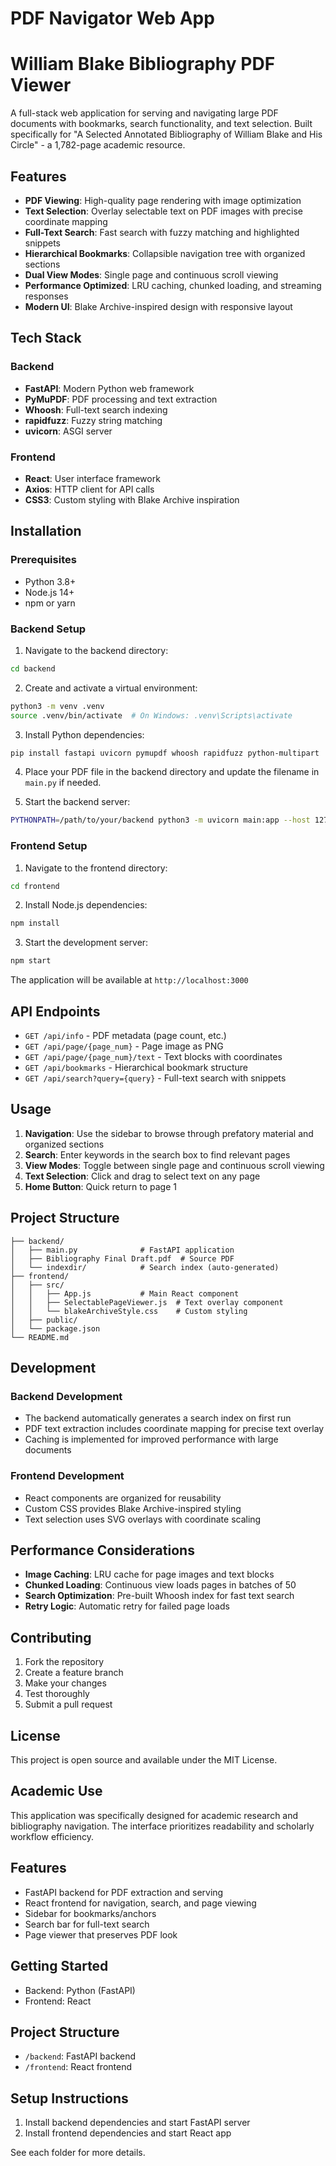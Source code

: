 # PDF Navigator Web App

# William Blake Bibliography PDF Viewer

A full-stack web application for serving and navigating large PDF documents with bookmarks, search functionality, and text selection. Built specifically for "A Selected Annotated Bibliography of William Blake and His Circle" - a 1,782-page academic resource.

## Features

- **PDF Viewing**: High-quality page rendering with image optimization
- **Text Selection**: Overlay selectable text on PDF images with precise coordinate mapping
- **Full-Text Search**: Fast search with fuzzy matching and highlighted snippets
- **Hierarchical Bookmarks**: Collapsible navigation tree with organized sections
- **Dual View Modes**: Single page and continuous scroll viewing
- **Performance Optimized**: LRU caching, chunked loading, and streaming responses
- **Modern UI**: Blake Archive-inspired design with responsive layout

## Tech Stack

### Backend
- **FastAPI**: Modern Python web framework
- **PyMuPDF**: PDF processing and text extraction
- **Whoosh**: Full-text search indexing
- **rapidfuzz**: Fuzzy string matching
- **uvicorn**: ASGI server

### Frontend
- **React**: User interface framework
- **Axios**: HTTP client for API calls
- **CSS3**: Custom styling with Blake Archive inspiration

## Installation

### Prerequisites
- Python 3.8+
- Node.js 14+
- npm or yarn

### Backend Setup

1. Navigate to the backend directory:
```bash
cd backend
```

2. Create and activate a virtual environment:
```bash
python3 -m venv .venv
source .venv/bin/activate  # On Windows: .venv\Scripts\activate
```

3. Install Python dependencies:
```bash
pip install fastapi uvicorn pymupdf whoosh rapidfuzz python-multipart
```

4. Place your PDF file in the backend directory and update the filename in `main.py` if needed.

5. Start the backend server:
```bash
PYTHONPATH=/path/to/your/backend python3 -m uvicorn main:app --host 127.0.0.1 --port 8000
```

### Frontend Setup

1. Navigate to the frontend directory:
```bash
cd frontend
```

2. Install Node.js dependencies:
```bash
npm install
```

3. Start the development server:
```bash
npm start
```

The application will be available at `http://localhost:3000`

## API Endpoints

- `GET /api/info` - PDF metadata (page count, etc.)
- `GET /api/page/{page_num}` - Page image as PNG
- `GET /api/page/{page_num}/text` - Text blocks with coordinates
- `GET /api/bookmarks` - Hierarchical bookmark structure
- `GET /api/search?query={query}` - Full-text search with snippets

## Usage

1. **Navigation**: Use the sidebar to browse through prefatory material and organized sections
2. **Search**: Enter keywords in the search box to find relevant pages
3. **View Modes**: Toggle between single page and continuous scroll viewing
4. **Text Selection**: Click and drag to select text on any page
5. **Home Button**: Quick return to page 1

## Project Structure

```
├── backend/
│   ├── main.py              # FastAPI application
│   ├── Bibliography Final Draft.pdf  # Source PDF
│   └── indexdir/            # Search index (auto-generated)
├── frontend/
│   ├── src/
│   │   ├── App.js           # Main React component
│   │   ├── SelectablePageViewer.js  # Text overlay component
│   │   └── blakeArchiveStyle.css    # Custom styling
│   ├── public/
│   └── package.json
└── README.md
```

## Development

### Backend Development
- The backend automatically generates a search index on first run
- PDF text extraction includes coordinate mapping for precise text overlay
- Caching is implemented for improved performance with large documents

### Frontend Development
- React components are organized for reusability
- Custom CSS provides Blake Archive-inspired styling
- Text selection uses SVG overlays with coordinate scaling

## Performance Considerations

- **Image Caching**: LRU cache for page images and text blocks
- **Chunked Loading**: Continuous view loads pages in batches of 50
- **Search Optimization**: Pre-built Whoosh index for fast text search
- **Retry Logic**: Automatic retry for failed page loads

## Contributing

1. Fork the repository
2. Create a feature branch
3. Make your changes
4. Test thoroughly
5. Submit a pull request

## License

This project is open source and available under the MIT License.

## Academic Use

This application was specifically designed for academic research and bibliography navigation. The interface prioritizes readability and scholarly workflow efficiency.

## Features
- FastAPI backend for PDF extraction and serving
- React frontend for navigation, search, and page viewing
- Sidebar for bookmarks/anchors
- Search bar for full-text search
- Page viewer that preserves PDF look

## Getting Started
- Backend: Python (FastAPI)
- Frontend: React

## Project Structure
- `/backend`: FastAPI backend
- `/frontend`: React frontend

## Setup Instructions
1. Install backend dependencies and start FastAPI server
2. Install frontend dependencies and start React app

See each folder for more details.
